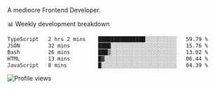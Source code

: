 A mediocre Frontend Developer.

📊 Weekly development breakdown
<!--START_SECTION:waka-->

```txt
TypeScript   2 hrs 2 mins    ███████████████░░░░░░░░░░   59.79 %
JSON         32 mins         ████░░░░░░░░░░░░░░░░░░░░░   15.76 %
Bash         26 mins         ███▒░░░░░░░░░░░░░░░░░░░░░   13.02 %
HTML         13 mins         █▓░░░░░░░░░░░░░░░░░░░░░░░   06.44 %
JavaScript   8 mins          █░░░░░░░░░░░░░░░░░░░░░░░░   04.39 %
```

<!--END_SECTION:waka-->

<img src="https://gpvc.arturio.dev/iqbalfasri" alt="Profile views"/>
